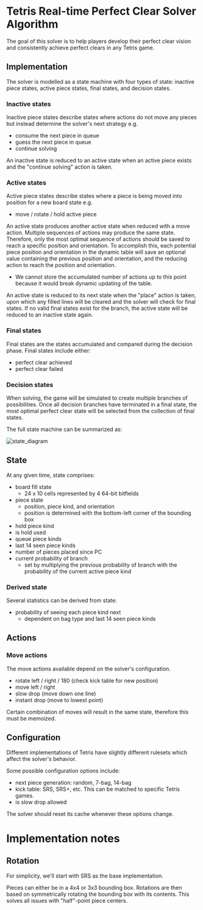 # Tetris Real-time Perfect Clear Solver Algorithm

The goal of this solver is to help players develop their perfect clear vision and consistently achieve perfect clears in any Tetris game.

## Implementation

The solver is modelled as a state machine with four types of state: inactive piece states, active piece states, final states, and decision states.

### Inactive states

Inactive piece states describe states where actions do not move any pieces but instead determine the solver's next strategy e.g.

- consume the next piece in queue
- guess the next piece in queue
- continue solving

An inactive state is reduced to an active state when an active piece exists and the "continue solving" action is taken.

### Active states

Active piece states describe states where a piece is being moved into position for a new board state e.g.

- move / rotate / hold active piece

An active state produces another active state when reduced with a move action. Multiple sequences of actions may produce the same state. Therefore, only the most optimal sequence of actions should be saved to reach a specific position and orientation. To accomplish this, each potential piece position and orientation in the dynamic table will save an optional value containing the previous position and orientation, and the reducing action to reach the position and orientation.

- We cannot store the accumulated number of actions up to this point because it would break dynamic updating of the table.

An active state is reduced to its next state when the "place" action is taken, upon which any filled lines will be cleared and the solver will check for final states. If no valid final states exist for the branch, the active state will be reduced to an inactive state again.

### Final states

Final states are the states accumulated and compared during the decision phase. Final states include either:

- perfect clear achieved
- perfect clear failed

### Decision states

When solving, the game will be simulated to create multiple branches of possibilities. Once all decision branches have terminated in a final state, the most optimal perfect clear state will be selected from the collection of final states.

The full state machine can be summarized as:

![state_diagram](https://user-images.githubusercontent.com/42545742/201823624-2f66efe7-a096-44f6-90ad-1943b677a92a.png)

## State

At any given time, state comprises:

- board fill state
  - 24 x 10 cells represented by 4 64-bit bitfields
- piece state
  - position, piece kind, and orientation
  - position is determined with the bottom-left corner of the bounding box
- hold piece kind
- is hold used
- queue piece kinds
- last 14 seen piece kinds
- number of pieces placed since PC
- current probability of branch
  - set by multiplying the previous probability of branch with the probability of the current active piece kind

### Derived state

Several statistics can be derived from state:

- probability of seeing each piece kind next
  - dependent on bag type and last 14 seen piece kinds

## Actions

### Move actions

The move actions available depend on the solver's configuration.

- rotate left / right / 180 (check kick table for new position)
- move left / right
- slow drop (move down one line)
- instant drop (move to lowest point)

Certain combination of moves will result in the same state, therefore this must be memoized.

## Configuration

Different implementations of Tetris have slightly different rulesets which affect the solver's behavior.

Some possible configuration options include:

- next piece generation: random, 7-bag, 14-bag
- kick table: SRS, SRS+, etc. This can be matched to specific Tetris games.
- is slow drop allowed

The solver should reset its cache whenever these options change.

# Implementation notes

## Rotation

For simplicity, we'll start with SRS as the base implementation.

Pieces can either be in a 4x4 or 3x3 bounding box. Rotations are then based on symmetrically rotating the bounding box with its contents. This solves all issues with "half"-point piece centers.
